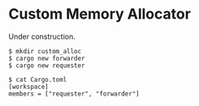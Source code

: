 # Custom Memory Allocator

Under construction.

```text
$ mkdir custom_alloc
$ cargo new forwarder
$ cargo new requester
```

```text
$ cat Cargo.toml
[workspace]
members = ["requester", "forwarder"]
```

```text

```